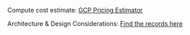 Compute cost estimate:
[GCP Pricing Estimator](https://cloud.google.com/products/calculator?hl=en&dl=CjhDaVE1TldFeFpqUXpaQzAxTmpreUxUUmxNVFV0T1dabFppMWhPV0UyTURKalpUTmpaRGdRQVE9PRAzGiRERkY2QzUwMi0zOEU5LTQ5ODctOTU5My0xMjcxRUFDMTkzNDE)

Architecture & Design Considerations:
[Find the records here](/docs/ADRs)